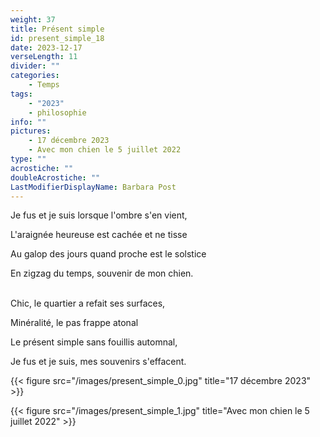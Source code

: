 ```yaml
---
weight: 37
title: Présent simple
id: present_simple_18
date: 2023-12-17
verseLength: 11
divider: ""
categories:
    - Temps
tags:
    - "2023"
    - philosophie
info: ""
pictures:
    - 17 décembre 2023
    - Avec mon chien le 5 juillet 2022
type: ""
acrostiche: ""
doubleAcrostiche: ""
LastModifierDisplayName: Barbara Post
---
```

Je fus et je suis lorsque l'ombre s'en vient,

L'araignée heureuse est cachée et ne tisse

Au galop des jours quand proche est le solstice

En zigzag du temps, souvenir de mon chien.

 \
Chic, le quartier a refait ses surfaces,

Minéralité, le pas frappe atonal

Le présent simple sans fouillis automnal,

Je fus et je suis, mes souvenirs s'effacent.

<!-- FM:Snippet:Start data:{"id":"_figure","fields":[{"name":"imageName","value":"present_simple_0.jpg"},{"name":"imageCaption","value":"17 décembre 2023"}]} -->
{{< figure src="/images/present_simple_0.jpg" title="17 décembre 2023" >}}
<!-- FM:Snippet:End -->
<!-- FM:Snippet:Start data:{"id":"_figure","fields":[{"name":"imageName","value":"present_simple_1.jpg"},{"name":"imageCaption","value":"Avec mon chien le 5 juillet 2022"}]} -->
{{< figure src="/images/present_simple_1.jpg" title="Avec mon chien le 5 juillet 2022" >}}
<!-- FM:Snippet:End -->
